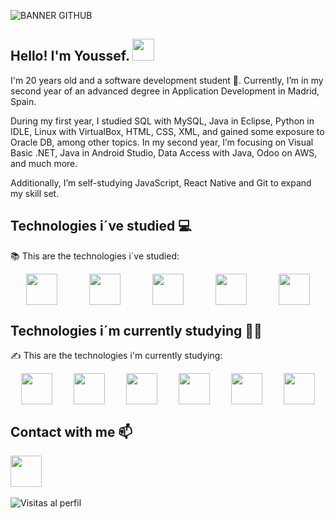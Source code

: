 ![BANNER GITHUB](https://github.com/user-attachments/assets/74b2a3f2-a53c-4ade-adfa-7a507e4b9a4f)
## Hello! I'm Youssef. <img src="https://github.com/TheDudeThatCode/TheDudeThatCode/blob/master/Assets/Hi.gif" width="35" />
I'm 20 years old and a software development student 🐣. Currently, I’m in my second year of an advanced degree in Application Development in Madrid, Spain.

During my first year, I studied SQL with MySQL, Java in Eclipse, Python in IDLE, Linux with VirtualBox, HTML, CSS, XML, and gained some exposure to Oracle DB, among other topics.
In my second year, I’m focusing on Visual Basic .NET, Java in Android Studio, Data Access with Java, Odoo on AWS, and much more.

Additionally, I’m self-studying JavaScript, React Native and Git to expand my skill set.
## Technologies i´ve studied :computer:
:books: This are the technologies i´ve studied:
<div style="display: flex; justify-content: space-around;">
<img src="https://github.com/YoussefAKQ/YoussefAKQ/assets/118306973/0aeaecfc-93a0-4ecd-a317-14f9bed1faff" width="50"/>
<img src="https://github.com/YoussefAKQ/YoussefAKQ/assets/118306973/e52b9e5e-8979-49a4-8c04-99f50e7e82bb" width="50"/>
<img src="https://github.com/YoussefAKQ/YoussefAKQ/assets/118306973/02f28d56-ca7f-4966-81c8-f9c664e5a77a" width="50"/>
<img src="https://github.com/YoussefAKQ/YoussefAKQ/assets/118306973/517abb7f-92ef-4626-8599-0c2be1ee5ea6" width="50"/>
<img src="https://github.com/YoussefAKQ/YoussefAKQ/assets/118306973/ae8d5981-1eb2-4886-a365-4842b873bc3f" width="50"/>
</div>

 ## Technologies i´m currently studying 🧑‍💻
 ✍️ This are the technologies i'm currently studying:
<div style="display: flex; justify-content: space-around;">
<img src="https://github.com/user-attachments/assets/54f916c1-271f-421c-8051-5496e1ea4e71" width="50"/>
<img src="https://github.com/user-attachments/assets/215210cd-9eed-471e-8779-78f8e068793c" width="50"/>
<img src="https://github.com/user-attachments/assets/9f92a559-f3dd-45a1-9617-70da2e68680a" width="50"/>
<img src="https://github.com/YoussefAKQ/YoussefAKQ/assets/118306973/e52b9e5e-8979-49a4-8c04-99f50e7e82bb" width="50"/>
<img src="https://github.com/user-attachments/assets/3c052ae7-76b1-4e45-bbb5-ed06b34faadd" width="50"/>
<img src="https://github.com/user-attachments/assets/27238520-0f0a-475b-beb0-c012f2aab41c" width="50"/>

 </div>

## Contact with me :mailbox:
<a href="https://twitter.com/YoussefAKQ"><img src="https://github.com/user-attachments/assets/255d96f3-b967-4089-adef-cecc3b227e6b" width="50"/></a>
<br><br>
![Visitas al perfil](https://hits.dwyl.com/YoussefAKQ/YoussefAKQ.svg)
